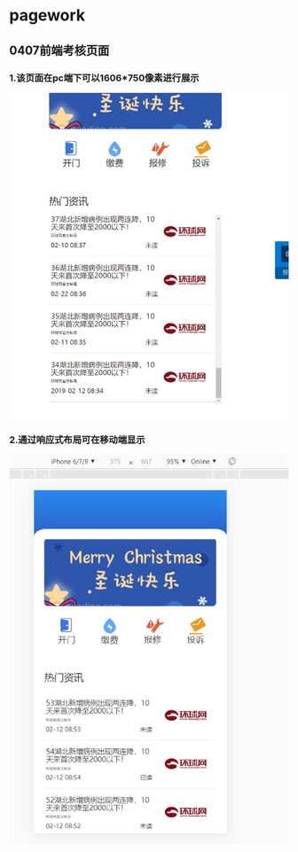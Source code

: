 # pagework
## 0407前端考核页面
### 1.该页面在pc端下可以1606*750像素进行展示
![image](https://github.com/lgwayne/pagework/blob/master/src/main/resources/templates/%E5%BE%AE%E4%BF%A1%E5%9B%BE%E7%89%87_20200409101502.png)

### 2.通过响应式布局可在移动端显示
![image](https://github.com/lgwayne/pagework/blob/master/src/main/resources/templates/%E5%BE%AE%E4%BF%A1%E5%9B%BE%E7%89%87_20200409101515.png)
